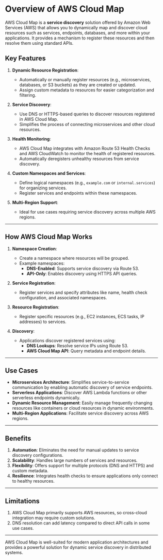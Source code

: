 # Overview of AWS Cloud Map

AWS Cloud Map is a **service discovery** solution offered by Amazon Web Services (AWS) that allows you to dynamically map and discover cloud resources such as services, endpoints, databases, and more within your applications. It provides a mechanism to register these resources and then resolve them using standard APIs.

## Key Features
1. **Dynamic Resource Registration**:
    - Automatically or manually register resources (e.g., microservices, databases, or S3 buckets) as they are created or updated.
    - Assign custom metadata to resources for easier categorization and filtering.

2. **Service Discovery**:
    - Use DNS or HTTPS-based queries to discover resources registered in AWS Cloud Map.
    - Simplifies the process of connecting microservices and other cloud resources.

3. **Health Monitoring**:
    - AWS Cloud Map integrates with Amazon Route 53 Health Checks and AWS CloudWatch to monitor the health of registered resources.
    - Automatically deregisters unhealthy resources from service discovery.

4. **Custom Namespaces and Services**:
    - Define logical namespaces (e.g., `example.com` or `internal.services`) for organizing services.
    - Register services and endpoints within these namespaces.

5. **Multi-Region Support**:
    - Ideal for use cases requiring service discovery across multiple AWS regions.

---

## How AWS Cloud Map Works
1. **Namespace Creation**:
    - Create a namespace where resources will be grouped.
    - Example namespaces:
        - **DNS-Enabled**: Supports service discovery via Route 53.
        - **API-Only**: Enables discovery using HTTPS API queries.

2. **Service Registration**:
    - Register services and specify attributes like name, health check configuration, and associated namespaces.

3. **Resource Registration**:
    - Register specific resources (e.g., EC2 instances, ECS tasks, IP addresses) to services.

4. **Discovery**:
    - Applications discover registered services using:
        - **DNS Lookups**: Resolve service IPs using Route 53.
        - **AWS Cloud Map API**: Query metadata and endpoint details.

---

## Use Cases
- **Microservices Architecture**: Simplifies service-to-service communication by enabling automatic discovery of service endpoints.
- **Serverless Applications**: Discover AWS Lambda functions or other serverless endpoints dynamically.
- **Dynamic Resource Management**: Easily manage frequently changing resources like containers or cloud resources in dynamic environments.
- **Multi-Region Applications**: Facilitate service discovery across AWS regions.

---

## Benefits
1. **Automation**: Eliminates the need for manual updates to service discovery configurations.
2. **Scalability**: Handles large numbers of services and resources.
3. **Flexibility**: Offers support for multiple protocols (DNS and HTTPS) and custom metadata.
4. **Resilience**: Integrates health checks to ensure applications only connect to healthy resources.

---

## Limitations
1. AWS Cloud Map primarily supports AWS resources, so cross-cloud integration may require custom solutions.
2. DNS resolution can add latency compared to direct API calls in some use cases.

---

AWS Cloud Map is well-suited for modern application architectures and provides a powerful solution for dynamic service discovery in distributed systems.
